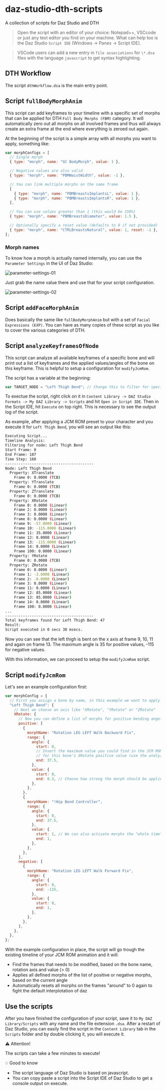 # daz-studio-dth-scripts

A collection of scripts for Daz Studio and DTH

> Open the script with an editor of your choice: Notepad++, VSCcode or just any text editor you find on your machine. What can help too is the Daz Studio `Script IDE` (Windows -> Panes -> Script IDE).

> VSCode users can add a new entry in `file associations` for `\*.dsa` files with the language `javascript` to get syntax highlighting.

## DTH Workflow

The script `dthWorkflow.dsa` is the main entry point.

## Script `fullBodyMorphAnim`

This script can add keyframes to your timeline with a specific set of morphs that can be applied for DTH `Full Body Morphs (FBM)` category. It will automatically zero out all morphs on all involved frames and thus will always create an extra frame at the end where everything is zeroed out again.

At the beginning of the script is a simple array with all morphs you want to apply, something like:

```javascript
var morphConfigs = [
  // Single morph
  { type: "morph", name: "GC BodyMorph", value: 1 },

  // Negative values are also valid
  { type: "morph", name: "PBMWaistWidth", value: -1 },

  // You can link multiple morphs on the same frame
  [
    { type: "morph", name: "PBMBreastsImplantsL", value: 1 },
    { type: "morph", name: "PBMBreastsImplantsR", value: 1 },
  ],

  // You can use values greater than 1 (this would be 150%)
  { type: "morph", name: "PBMBreastsDiameter", value: 1.5 },

  // Optionally specify a reset value (defaults to 0 if not provided)
  { type: "morph", name: "CTRLBreastsNatural", value: 1, reset: -1 },
];
```

### Morph names

To know how a morph is actually named internally, you can use the `Parameter Settings` in the UI of Daz Studio:

![parameter-settings-01](https://github.com/user-attachments/assets/58a5e27d-3d05-44be-9c60-1ccf36624607)

Just grab the name value there and use that for your script configuration.

![parameter-settings-02](https://github.com/user-attachments/assets/1695e8ad-4289-4bcd-ad83-b1fd507fae29)

## Script `addFaceMorphAnim`

Does basically the same like `fullBodyMorphAnim` but with a set of `Facial Expressions (EXP)`. You can have as many copies of these script as you like to cover the various categories of DTH.

## Script `analyzeKeyframesOfNode`

This script can analyze all available keyframes of a specific bone and will print out a list of keyframes and the applied values/angles of the bone on this keyframe.
This is helpful to setup a configuration for `modifyJcmRom`.

The script has a variable at the beginning:

```javascript
var TARGET_NODE = "Left Thigh Bend"; // Change this to filter for specific node/bone
```

To exectue the script, right click on it in `Content Library -> DAZ Studio Formats -> My DAZ Library -> Scripts` and hit `Open in Script IDE`. Then in the Script IDE, hit `Execute` on top right. This is necessary to see the output log of the script.

As example, after applying a JCM ROM preset to your character and you execute it for `Left Thigh Bend`, you will see an output like this:

```bash
Executing Script...
Timeline Analysis:
Filtering for node: Left Thigh Bend
Start Frame: 0
End Frame: 187
Time Step: 160
----------------------------------------
Node: Left Thigh Bend
  Property: XTranslate
    Frame 0: 0.0000 (TCB)
  Property: YTranslate
    Frame 0: 0.0000 (TCB)
  Property: ZTranslate
    Frame 0: 0.0000 (TCB)
  Property: XRotate
    Frame 0: 0.0000 (Linear)
    Frame 2: 0.0000 (Linear)
    Frame 3: 0.0000 (Linear)
    Frame 8: 0.0000 (Linear)
    Frame 9: -57.0000 (Linear)
    Frame 10: -115.0000 (Linear)
    Frame 11: 35.0000 (Linear)
    Frame 12: 0.0000 (Linear)
    Frame 13: -115.0000 (Linear)
    Frame 14: 0.0000 (Linear)
    Frame 100: 0.0000 (Linear)
  Property: YRotate
    Frame 0: 0.0000 (TCB)
  Property: ZRotate
    Frame 0: 0.0000 (Linear)
    Frame 1: -3.8000 (Linear)
    Frame 2: -8.0000 (Linear)
    Frame 3: 0.0000 (Linear)
    Frame 11: 0.0000 (Linear)
    Frame 12: 85.0000 (Linear)
    Frame 13: 85.0000 (Linear)
    Frame 14: 0.0000 (Linear)
    Frame 100: 0.0000 (Linear)
...
----------------------------------------
Total keyframes found for Left Thigh Bend: 47
Result:
Script executed in 0 secs 30 msecs.
```

Now you can see that the left thigh is bent on the x axis at frame 9, 10, 11 and again on frame 13. The maximum angle is 35 for positive values, -115 for negative values.

With this information, we can proceed to setup the `modifyJcmRom` script.

## Script `modifyJcmRom`

Let's see an example configuration first:

```javascript
var morphConfig = {
  // First you assign a bone by name, in this example we want to apply morphs based on the bending of the left thigh
  "Left Thigh Bend": {
    // Next we choose an axis like "XRotate", "YRotate" or "ZRotate"
    XRotate: {
      // Now you can define a list of morphs for positive bending angels that should be applied
      positive: [
        {
          morphName: "Rotation LEG LEFT Walk Backward Fix",
          range: {
            angle: {
              start: 0,
              // Insert the maximum value you could find in the JCM ROM animation
              // for this bone's XRotate positive value (use the analyzeKeyframesOfNode script)
              end: 37.5,
            },
            value: {
              start: 0,
              end: 0.3, // Choose how strong the morph should be applied, here it will be 30% on a bending angle of 37.5
            },
          },
        },
        {
          morphName: "!Hip Bend Controller",
          range: {
            angle: {
              start: 0,
              end: 37.5,
            },
            value: {
              start: 1, // We can also activate morphs the "whole time", the Hip Bend Controller is dynamic on it's own
              end: 1,
            },
          },
        },
      ],
      negative: [
        {
          morphName: "Rotation LEG LEFT Walk Forward Fix",
          range: {
            angle: {
              start: 0,
              end: -115,
            },
            value: {
              start: 0,
              end: 1,
            },
          },
        },
      ],
    },
  },
};
```

With the example configuration in place, the script will go trough the existing timeline of your JCM ROM animation and it will:

- Find the frames that needs to be modified, based on the bone name, rotation axis and value (> 0)
- Applies all defined morphs of the list of positive or negative morphs, based on the current angle
- Automatically resets all morphs on the frames "around" to 0 again to fight the default interplotation of daz

## Use the scripts

After you have finished the configuration of your script, save it to `My DAZ Library/Scripts` with any name and the file extension `.dsa`. After a restart of Daz Studio, you can easily find the script in the `Content Library` tab in the `Scripts` folder and by double clicking it, you will execute it.

⚠️ Attention!

The scripts can take a few minutes to execute!

💡 Good to know

- The script language of Daz Studio is based on javascript.
- You can copy paste a script into the Script IDE of Daz Studio to get a console output on execute.
